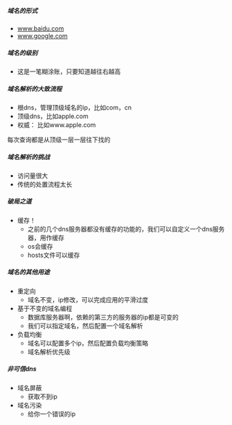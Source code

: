 ##### 域名的形式

- www.baidu.com
- www.google.com



##### 域名的级别

- 这是一笔糊涂账，只要知道越往右越高



##### 域名解析的大致流程

- 根dns，管理顶级域名的ip，比如com，cn
- 顶级dns，比如apple.com
- 权威： 比如www.apple.com

每次查询都是从顶级一层一层往下找的



##### 域名解析的挑战

- 访问量很大
- 传统的处置流程太长



##### 破局之道

- 缓存！
  - 之前的几个dns服务器都没有缓存的功能的，我们可以自定义一个dns服务器，用作缓存
  - os会缓存
  - hosts文件可以缓存



##### 域名的其他用途

- 重定向
  - 域名不变，ip修改，可以完成应用的平滑过度
- 基于不变的域名编程
  - 数据库服务器啊，依赖的第三方的服务器的ip都是可变的
  - 我们可以指定域名，然后配置一个域名解析
- 负载均衡
  - 域名可以配置多个ip，然后配置负载均衡策略
  - 域名解析优先级



##### 非可信dns

- 域名屏蔽
  - 获取不到ip
- 域名污染
  - 给你一个错误的ip





